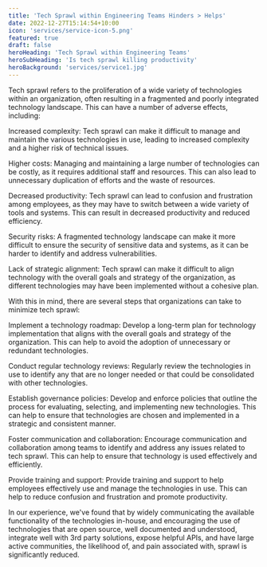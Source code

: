 ```yaml
---
title: 'Tech Sprawl within Engineering Teams Hinders > Helps'
date: 2022-12-27T15:14:54+10:00
icon: 'services/service-icon-5.png'
featured: true
draft: false
heroHeading: 'Tech Sprawl within Engineering Teams'
heroSubHeading: 'Is tech sprawl killing productivity'
heroBackground: 'services/service1.jpg'
---
```


Tech sprawl refers to the proliferation of a wide variety of technologies within an organization, often resulting in a fragmented and poorly integrated technology landscape. This can have a number of adverse effects, including:

Increased complexity: Tech sprawl can make it difficult to manage and maintain the various technologies in use, leading to increased complexity and a higher risk of technical issues.

Higher costs: Managing and maintaining a large number of technologies can be costly, as it requires additional staff and resources. This can also lead to unnecessary duplication of efforts and the waste of resources.

Decreased productivity: Tech sprawl can lead to confusion and frustration among employees, as they may have to switch between a wide variety of tools and systems. This can result in decreased productivity and reduced efficiency.

Security risks: A fragmented technology landscape can make it more difficult to ensure the security of sensitive data and systems, as it can be harder to identify and address vulnerabilities.

Lack of strategic alignment: Tech sprawl can make it difficult to align technology with the overall goals and strategy of the organization, as different technologies may have been implemented without a cohesive plan.

With this in mind, there are several steps that organizations can take to minimize tech sprawl:

Implement a technology roadmap: Develop a long-term plan for technology implementation that aligns with the overall goals and strategy of the organization. This can help to avoid the adoption of unnecessary or redundant technologies.

Conduct regular technology reviews: Regularly review the technologies in use to identify any that are no longer needed or that could be consolidated with other technologies.

Establish governance policies: Develop and enforce policies that outline the process for evaluating, selecting, and implementing new technologies. This can help to ensure that technologies are chosen and implemented in a strategic and consistent manner.

Foster communication and collaboration: Encourage communication and collaboration among teams to identify and address any issues related to tech sprawl. This can help to ensure that technology is used effectively and efficiently.

Provide training and support: Provide training and support to help employees effectively use and manage the technologies in use. This can help to reduce confusion and frustration and promote productivity.

In our experience, we've found that by widely communicating the available functionality of the technologies in-house, and encouraging the use of technologies that are open source, well documented and understood, integrate well with 3rd party solutions, expose helpful APIs, and have large active communities, the likelihood of, and pain associated with, sprawl is significantly reduced.

